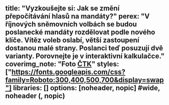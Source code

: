 title: "Vyzkoušejte si: Jak se změní přepočítávání hlasů na mandáty?"
perex: "V říjnových sněmovních volbách se budou poslanecké mandáty rozdělovat podle nového klíče. Vítěz voleb oslabí, větší zastoupení dostanou malé strany. Poslanci teď posuzují dvě varianty. Porovnejte je v interaktivní kalkulačce."
coverimg_note: "Foto <a href='https://ctk.cz'>ČTK</a>"
styles: ["https://fonts.googleapis.com/css?family=Roboto:300,400,500,700&display=swap"]
libraries: []
options: [noheader, nopic] #wide, noheader (, nopic)
---
<wide>
<div id="kalkulacka"></div>
</wide>
